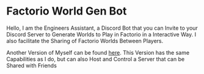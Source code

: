 # Factorio World Gen Bot

Hello, I am the Engineers Assistant, a Discord Bot that you can Invite to your Discord Server to Generate Worlds to Play in Factorio in a Interactive Way. I also facilitate the Sharing of Factorio Worlds Between Players.

Another Version of Myself can be found [here](https://github.com/MrDNAlex/Factorio-Server-Bot). This Version has the same Capabilities as I do, but can also Host and Control a Server that can be Shared with Friends

